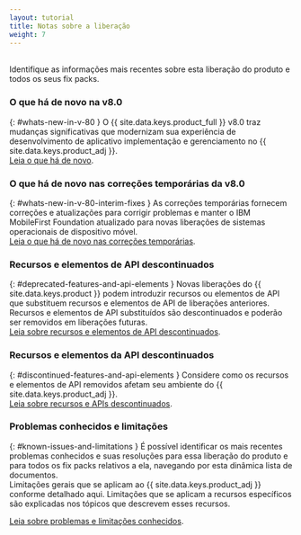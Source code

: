```yaml
---
layout: tutorial
title: Notas sobre a liberação
weight: 7
---
```

<!-- NLS_CHARSET=UTF-8 -->
<br/>
Identifique as informações mais recentes sobre esta liberação do produto e todos os seus fix packs.

### O que há de novo na v8.0
{: #whats-new-in-v-80 }
O {{ site.data.keys.product_full }} v8.0 traz mudanças significativas que modernizam sua experiência de desenvolvimento de aplicativo implementação e gerenciamento no {{ site.data.keys.product_adj }}.  
[Leia o que há de novo](whats-new/).

### O que há de novo nas correções temporárias da v8.0
{: #whats-new-in-v-80-interim-fixes }
As correções temporárias fornecem correções e atualizações para corrigir problemas e manter o IBM MobileFirst Foundation atualizado para novas liberações de sistemas operacionais de dispositivo móvel.  
[Leia o que há de novo nas correções temporárias](interim-fixes).

### Recursos e elementos de API descontinuados
{: #deprecated-features-and-api-elements }
Novas liberações do {{ site.data.keys.product }} podem introduzir recursos ou elementos de API que substituem recursos e elementos de API de liberações anteriores. Recursos e elementos de API substituídos são descontinuados e poderão ser removidos em liberações futuras.  
[Leia sobre recursos e elementos de API descontinuados](deprecated-discontinued).

### Recursos e elementos da API descontinuados
{: #discontinued-features-and-api-elements }
Considere como os recursos e elementos de API removidos afetam seu ambiente do {{ site.data.keys.product_adj }}.  
[Leia sobre recursos e APIs descontinuados](deprecated-discontinued).

### Problemas conhecidos e limitações
{: #known-issues-and-limitations }
É possível identificar os mais recentes problemas conhecidos e suas resoluções
para essa liberação do produto e para todos os fix packs relativos a ela, navegando por esta dinâmica lista de documentos.  
Limitações gerais que se aplicam ao {{ site.data.keys.product_adj }} conforme detalhado aqui. Limitações que se aplicam a recursos específicos são explicadas nos tópicos
que descrevem esses recursos.  

[Leia sobre problemas e limitações conhecidos](known-issues-limitations).

